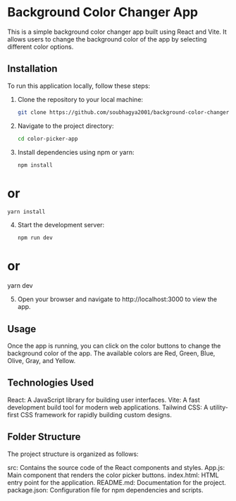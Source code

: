 # Background Color Changer App

This is a simple background color changer app built using React and Vite. It allows users to change the background color of the app by selecting different color options.

## Installation

To run this application locally, follow these steps:

1. Clone the repository to your local machine:

   ```bash
   git clone https://github.com/soubhagya2001/background-color-changer-react.git

2. Navigate to the project directory:
    ```bash
    cd color-picker-app

3. Install dependencies using npm or yarn:
    ```bash
    npm install
# or
    yarn install

4. Start the development server:
    ```bash
    npm run dev
# or
yarn dev

5. Open your browser and navigate to http://localhost:3000 to view the app.


## Usage
Once the app is running, you can click on the color buttons to change the background color of the app. The available colors are Red, Green, Blue, Olive, Gray, and Yellow.

## Technologies Used
React: A JavaScript library for building user interfaces.
Vite: A fast development build tool for modern web applications.
Tailwind CSS: A utility-first CSS framework for rapidly building custom designs.

## Folder Structure
The project structure is organized as follows:

src: Contains the source code of the React components and styles.
App.js: Main component that renders the color picker buttons.
index.html: HTML entry point for the application.
README.md: Documentation for the project.
package.json: Configuration file for npm dependencies and scripts.


